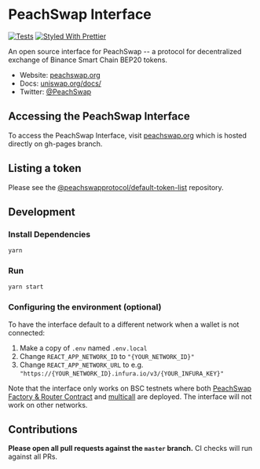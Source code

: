 # PeachSwap Interface

[![Tests](https://github.com/peachswapprotocol/peachswap-interface/workflows/Tests/badge.svg)](https://github.com/peachswapprotocol/peachswap-interface/actions?query=workflow%3ATests)
[![Styled With Prettier](https://img.shields.io/badge/code_style-prettier-ff69b4.svg)](https://prettier.io/)

An open source interface for PeachSwap -- a protocol for decentralized exchange of Binance Smart Chain BEP20 tokens.

- Website: [peachswap.org](https://peachswap.org/)
- Docs: [uniswap.org/docs/](https://uniswap.org/docs/)
- Twitter: [@PeachSwap](https://twitter.com/PeachSwap)


## Accessing the PeachSwap Interface

To access the PeachSwap Interface, visit [peachswap.org](https://peachswap.org) which is hosted directly on gh-pages branch.

## Listing a token

Please see the
[@peachswapprotocol/default-token-list](https://github.com/peachswapprotocol/default-token-list)
repository.

## Development

### Install Dependencies

```bash
yarn
```

### Run

```bash
yarn start
```

### Configuring the environment (optional)

To have the interface default to a different network when a wallet is not connected:

1. Make a copy of `.env` named `.env.local`
2. Change `REACT_APP_NETWORK_ID` to `"{YOUR_NETWORK_ID}"`
3. Change `REACT_APP_NETWORK_URL` to e.g. `"https://{YOUR_NETWORK_ID}.infura.io/v3/{YOUR_INFURA_KEY}"`

Note that the interface only works on BSC testnets where both
[PeachSwap Factory & Router Contract](https://github.com/peachswapprotocol/contracts/tree/master/contracts) and
[multicall](https://github.com/makerdao/multicall) are deployed.
The interface will not work on other networks.

## Contributions

**Please open all pull requests against the `master` branch.**
CI checks will run against all PRs.
